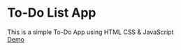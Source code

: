 <h1>To-Do List App</h1>
This is a simple To-Do App using HTML CSS & JavaScript <br>
<a href="https://nicoselomin.github.io/To-Do-List/">Demo</a>

